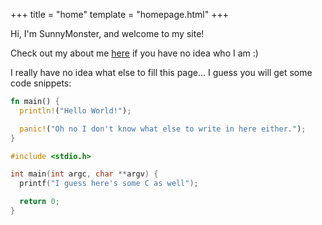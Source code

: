 +++
title = "home"
template = "homepage.html"
+++

Hi, I'm SunnyMonster, and welcome to my site!

Check out my about me [here](/about) if you have no idea who I am :)

I really have no idea what else to fill this page... I guess you will get some code snippets:

```rust
fn main() {
  println!("Hello World!");

  panic!("Oh no I don't know what else to write in here either.");
}
```

```c
#include <stdio.h>

int main(int argc, char **argv) {
  printf("I guess here's some C as well");

  return 0;
}
```

